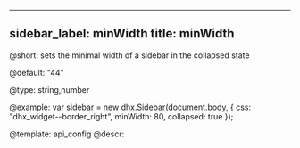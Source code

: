 
---
sidebar_label: minWidth
title: minWidth
---          

@short: 
sets the minimal width of a sidebar in the collapsed state


@default:
"44"


@type: string,number

@example: 
var sidebar = new dhx.Sidebar(document.body, {
    css: "dhx_widget--border_right",
    minWidth: 80,
    collapsed: true
});


@template:	api_config
@descr: 



